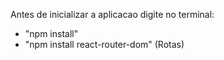 Antes de inicializar a aplicacao digite no terminal:

- "npm install"
- "npm install react-router-dom" (Rotas)